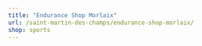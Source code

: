 ```yaml
---
title: "Endurance Shop Morlaix"
url: /saint-martin-des-champs/endurance-shop-morlaix/
shop: sports
---
```

